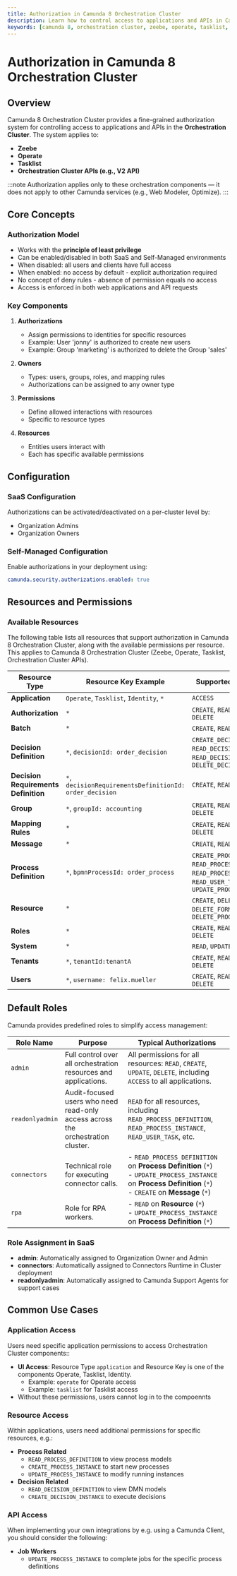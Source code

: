 ```yaml
---
title: Authorization in Camunda 8 Orchestration Cluster
description: Learn how to control access to applications and APIs in Camunda 8's orchestration cluster using the built-in authorization system.
keywords: [camunda 8, orchestration cluster, zeebe, operate, tasklist, authorization, access control, permissions]
---
```


# Authorization in Camunda 8 Orchestration Cluster

## Overview

Camunda 8 Orchestration Cluster provides a fine-grained authorization system for controlling access to applications and APIs in the **Orchestration Cluster**. The system applies to:

- **Zeebe**
- **Operate**
- **Tasklist**
- **Orchestration Cluster APIs (e.g., V2 API)**

:::note
Authorization applies only to these orchestration components — it does not apply to other Camunda services (e.g., Web Modeler, Optimize).
:::

## Core Concepts

### Authorization Model

- Works with the **principle of least privilege**
- Can be enabled/disabled in both SaaS and Self-Managed environments
- When disabled: all users and clients have full access
- When enabled: no access by default - explicit authorization required
- No concept of deny rules - absence of permission equals no access
- Access is enforced in both web applications and API requests

### Key Components

1. **Authorizations**
   - Assign permissions to identities for specific resources
   - Example: User 'jonny' is authorized to create new users
   - Example: Group 'marketing' is authorized to delete the Group 'sales'

2. **Owners**
   - Types: users, groups, roles, and mapping rules
   - Authorizations can be assigned to any owner type

3. **Permissions**
   - Define allowed interactions with resources
   - Specific to resource types

4. **Resources**
   - Entities users interact with
   - Each has specific available permissions

## Configuration

### SaaS Configuration
Authorizations can be activated/deactivated on a per-cluster level by:
- Organization Admins
- Organization Owners

### Self-Managed Configuration
Enable authorizations in your deployment using:

```yaml
camunda.security.authorizations.enabled: true
```

## Resources and Permissions

### Available Resources

The following table lists all resources that support authorization in Camunda 8 Orchestration Cluster, along with the available permissions per resource. This applies to Camunda 8 Orchestration Cluster (Zeebe, Operate, Tasklist, Orchestration Cluster APIs).

| Resource Type                        | Resource Key Example                                    | Supported Permissions                                                                                                      |
| ------------------------------------ | ------------------------------------------------------- | -------------------------------------------------------------------------------------------------------------------------- |
| **Application**                      | `Operate`, `Tasklist`, `Identity`, `*`                  | `ACCESS`                                                                                                                   |
| **Authorization**                    | `*`                                                     | `CREATE`, `READ`, `UPDATE`, `DELETE`                                                                                       |
| **Batch**                            | `*`                                                     | `CREATE`, `READ`, `DELETE`                                                                                                 |
| **Decision Definition**              | `*`, `decisionId: order_decision`                       | `CREATE_DECISION_INSTANCE`, `READ_DECISION_DEFINITION`, `READ_DECISION_INSTANCE`, `DELETE_DECISION_INSTANCE`               |
| **Decision Requirements Definition** | `*`, `decisionRequirementsDefinitionId: order_decision` | `CREATE`, `READ`, `UPDATE`                                                                                                 |
| **Group**                            | `*`, `groupId: accounting`                              | `CREATE`, `READ`, `UPDATE`, `DELETE`                                                                                       |
| **Mapping Rules**                    | `*`                                                     | `CREATE`, `READ`, `UPDATE`, `DELETE`                                                                                       |
| **Message**                          | `*`                                                     | `CREATE`, `READ`                                                                                                           |
| **Process Definition**               | `*`, `bpmnProcessId: order_process`                     | `CREATE_PROCESS_INSTANCE`, `READ_PROCESS_DEFINITION`, `READ_PROCESS_INSTANCE`, `READ_USER_TASK`, `UPDATE_PROCESS_INSTANCE` |
| **Resource**                         | `*`                                                     | `CREATE`, `DELETE_DRD`, `DELETE_FORM`, `DELETE_PROCESS`                                                                    |
| **Roles**                            | `*`                                                     | `CREATE`, `READ`, `UPDATE`, `DELETE`                                                                                       |
| **System**                           | `*`                                                     | `READ`, `UPDATE`                                                                                                           |
| **Tenants**                          | `*`, `tenantId:tenantA`                                 | `CREATE`, `READ`, `UPDATE`, `DELETE`                                                                                       |
| **Users**                            | `*`, `username: felix.mueller`                          | `CREATE`, `READ`, `UPDATE`, `DELETE`                                                                                       |

## Default Roles

Camunda provides predefined roles to simplify access management:

| Role Name       | Purpose                                                                         | Typical Authorizations                                                                                                                                            |
| --------------- | ------------------------------------------------------------------------------- | ----------------------------------------------------------------------------------------------------------------------------------------------------------------- |
| `admin`         | Full control over all orchestration resources and applications.                 | All permissions for all resources: `READ`, `CREATE`, `UPDATE`, `DELETE`, including `ACCESS` to all applications.                                                  |
| `readonlyadmin` | Audit-focused users who need read-only access across the orchestration cluster. | `READ` for all resources, including `READ_PROCESS_DEFINITION`, `READ_PROCESS_INSTANCE`, `READ_USER_TASK`, etc.                                                    |
| `connectors`    | Technical role for executing connector calls.                                   | - `READ_PROCESS_DEFINITION` on **Process Definition** (`*`) <br> - `UPDATE_PROCESS_INSTANCE` on **Process Definition** (`*`) <br> - `CREATE` on **Message** (`*`) |
| `rpa`           | Role for RPA workers.                                                           | - `READ` on **Resource** (`*`) <br> - `UPDATE_PROCESS_INSTANCE` on **Process Definition** (`*`)                                                                   |

### Role Assignment in SaaS

- **admin**: Automatically assigned to Organization Owner and Admin
- **connectors**: Automatically assigned to Connectors Runtime in Cluster deployment
- **readonlyadmin**: Automatically assigned to Camunda Support Agents for support cases

## Common Use Cases

### Application Access

Users need specific application permissions to access Orchestration Cluster components::

- **UI Access**: Resource Type `application` and Resource Key is one of the components Operate, Tasklist, Identity.
  - Example: `operate` for Operate access
  - Example: `tasklist` for Tasklist access
- Without these permissions, users cannot log in to the compoennts

### Resource Access

Within applications, users need additional permissions for specific resources, e.g.:

- **Process Related**
  - `READ_PROCESS_DEFINITION` to view process models
  - `CREATE_PROCESS_INSTANCE` to start new processes
  - `UPDATE_PROCESS_INSTANCE` to modify running instances
- **Decision Related**
  - `READ_DECISION_DEFINITION` to view DMN models
  - `CREATE_DECISION_INSTANCE` to execute decisions

### API Access

When implementing your own integrations by e.g. using a Camunda Client, you should consider the following:

- **Job Workers**
  - `UPDATE_PROCESS_INSTANCE` to complete jobs for the specific process definitions

